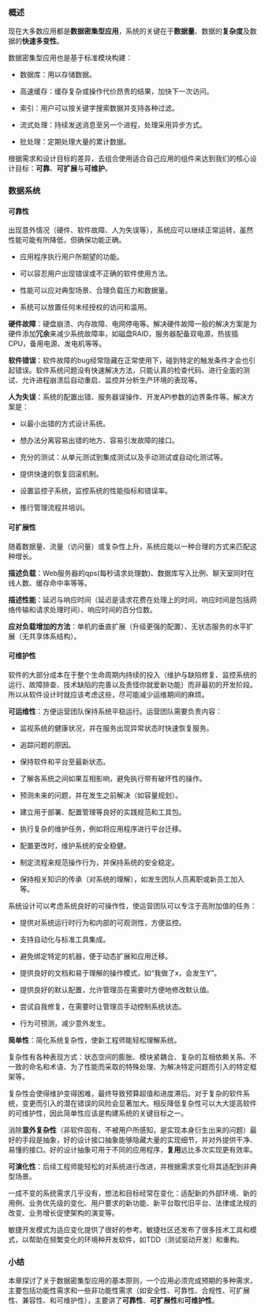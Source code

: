 ### 概述

现在大多数应用都是**数据密集型应用**，系统的关键在于**数据量**、数据的**复杂度**及数据的**快速多变性**。

数据密集型应用也是基于标准模块构建：

- 数据库：用以存储数据。

- 高速缓存：缓存复杂或操作代价昂贵的结果，加快下一次访问。

- 索引：用户可以按关键字搜索数据并支持各种过滤。

- 流式处理：持续发送消息至另一个进程，处理采用异步方式。

- 批处理：定期处理大量的累计数据。

根据需求和设计目标的差异，去组合使用适合自己应用的组件来达到我们的核心设计目标：**可靠**、**可扩展**与**可维护**。

### 数据系统

#### 可靠性

出现意外情况（硬件、软件故障、人为失误等），系统应可以继续正常运转，虽然性能可能有所降低，但确保功能正确。

- 应用程序执行用户所期望的功能。

- 可以容忍用户出现错误或不正确的软件使用方法。

- 性能可以应对典型场景、合理负载压力和数据量。

- 系统可以放置任何未经授权的访问和滥用。

**硬件故障**：硬盘崩溃、内存故障、电网停电等。解决硬件故障一般的解决方案是为硬件添加**冗余**来减少系统故障率，如磁盘RAID，服务器配备双电源，热拔插CPU，备用电源、发电机等等。

**软件错误**：软件故障的bug经常隐藏在正常使用下，碰到特定的触发条件才会也引起错误。软件系统问题没有快速解决方法，只能认真的检查代码、进行全面的测试、允许进程崩溃后自动重启、监控并分析生产环境的表现等。

**人为失误**：系统的配置出错、服务器误操作、开发API参数的边界条件等。解决方案是：

- 以最小出错的方式设计系统。

- 想办法分离容易出错的地方、容易引发故障的接口。

- 充分的测试：从单元测试到集成测试以及手动测试或自动化测试等。

- 提供快速的恢复回滚机制。

- 设置监控子系统，监控系统的性能指标和错误率。

- 推行管理流程并培训。

#### 可扩展性

随着数据量、流量（访问量）或复杂性上升，系统应能以一种合理的方式来匹配这种增长。

**描述负载**：Web服务器的qps(每秒请求处理数)、数据库写入比例、聊天室同时在线人数、缓存命中率等等。

**描述性能**：延迟与响应时间（延迟是请求花费在处理上的时间，响应时间是包括网络传输和请求处理时间）、响应时间的百分位数。

**应对负载增加的方法**：单机的垂直扩展（升级更强的配置）、无状态服务的水平扩展（无共享体系结构）。

#### 可维护性

软件的大部分成本在于整个生命周期内持续的投入（维护与缺陷修复、监控系统的运行、故障排查、技术缺陷的完善以及责怪你就爱新功能）而非最初的开发阶段。所以从软件设计时就应该考虑这些，尽可能减少运维期间的麻烦。

**可运维性**：方便运营团队保持系统平稳运行。运营团队需要负责内容：

- 监视系统的健康状况，并在服务出现异常状态时快速恢复服务。

- 追踪问题的原因。

- 保持软件和平台至最新状态。

- 了解各系统之间如果互相影响，避免执行带有破坏性的操作。

- 预测未来的问题，并在发生之前解决（如容量规划）。

- 建立用于部署、配置管理等良好的实践规范和工具包。

- 执行复杂的维护任务，例如将应用程序进行平台迁移。

- 配置更改时，维护系统的安全稳健。

- 制定流程来规范操作行为，并保持系统的安全稳定。

- 保持相关知识的传承（对系统的理解），如发生团队人员离职或新员工加入等。

系统设计可以考虑系统良好的可操作性，使运营团队可以专注于高附加值的任务：

- 提供对系统运行时行为和内部的可观测性，方便监控。

- 支持自动化与标准工具集成。

- 避免绑定特定的机器，便于动态扩展和应用迁移。

- 提供良好的文档和易于理解的操作模式，如“我做了x，会发生Y”。

- 提供良好的默认配置，允许管理员在需要时方便地修改默认值。

- 尝试自我修复，在需要时让管理员手动控制系统状态。

- 行为可预测，减少意外发生。

**简单性**：简化系统复杂性，使新工程师能轻松理解系统。

复杂性有各种表现方式：状态空间的膨胀、模块紧耦合、复杂的互相依赖关系、不一致的命名和术语、为了性能而采取的特殊处理、为解决特定问题而引入的特定框架等。

复杂性会使得维护变得困难，最终导致预算超值和进度滞后。对于复杂的软件系统，变更而引入的潜在错误的风险会显著加大。相反降低复杂性可以大大提高软件的可维护性，因此简单性应该是构建系统的关键目标之一。

消除**意外复杂性**（非软件固有、不被用户所感知，是实现本身衍生出来的问题）最好的手段是抽象，好的设计接口抽象能够隐藏大量的实现细节，并对外提供干净、易懂的接口。好的设计抽象可用于不同的应用程序，**复用**远比多次实现更有效率。

**可演化性**：后续工程师能轻松的对系统进行改进，并根据需求变化将其适配到非典型场景。

一成不变的系统需求几乎没有，想法和目标经常在变化：适配新的外部环境、新的用例、业务优先级的变化、用户要求的新功能、新平台取代旧平台、法律或法规的改变、业务增长促使架构的演变等。

敏捷开发模式为适应变化提供了很好的参考。敏捷社区还发布了很多技术工具和模式，以帮助在频繁变化的环境种开发软件，如TDD（测试驱动开发）和重构。

### 小结

本章探讨了关于数据密集型应用的基本原则，一个应用必须完成预期的多种需求，主要包括功能性需求和一些非功能性需求（如安全性、可靠性、合规性、可扩展性、兼容性、和可维护性），主要讲了**可靠性**、**可扩展性**和**可维护性**。
